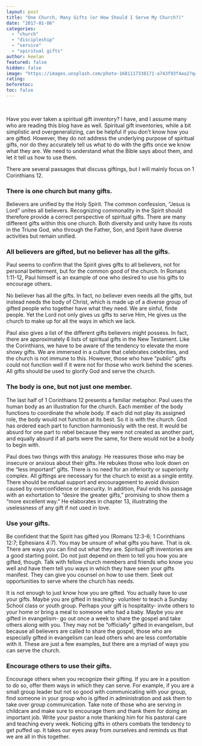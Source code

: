 ```yaml
---
layout: post
title: "One Church, Many Gifts (or How Should I Serve My Church?)"
date: "2017-01-06"
categories: 
  - "church"
  - "discipleship"
  - "service"
  - "spiritual gifts"
author: keelan
featured: false
hidden: false
image: "https://images.unsplash.com/photo-1681117338171-a743f93f4aa2?q=80&w=1170&auto=format&fit=crop&ixlib=rb-4.1.0&ixid=M3wxMjA3fDB8MHxwaG90by1wYWdlfHx8fGVufDB8fHx8fA%3D%3D"
rating:
beforetoc:
toc: false
---
```


 

Have you ever taken a spiritual gift inventory? I have, and I assume many who are reading this blog have as well. Spiritual gift inventories, while a bit simplistic and overgeneralizing, can be helpful if you don’t know how you are gifted. However, they do not address the underlying purpose of spiritual gifts, nor do they accurately tell us what to do with the gifts once we know what they are. We need to understand what the Bible says about them, and let it tell us how to use them.

There are several passages that discuss giftings, but I will mainly focus on 1 Corinthians 12.

### There is one church but many gifts.

Believers are unified by the Holy Spirit. The common confession, “Jesus is Lord” unites all believers. Recognizing commonality in the Spirit should therefore provide a correct perspective of spiritual gifts. There are many different gifts within this one church. Both diversity and unity have its roots in the Triune God, who through the Father, Son, and Spirit have diverse activities but remain unified.

### All believers are gifted, but no believer has all the gifts.

Paul seems to confirm that the Spirit gives gifts to all believers, not for personal betterment, but for the common good of the church. In Romans 1:11-12, Paul himself is an example of one who desired to use his gifts to encourage others.

No believer has all the gifts. In fact, no believer even needs all the gifts, but instead needs the body of Christ, which is made up of a diverse group of gifted people who together have what they need. We are sinful, finite people. Yet the Lord not only gives us gifts to serve Him, He gives us the church to make up for all the ways in which we lack.

Paul also gives a list of the different gifts believers might possess. In fact, there are approximately 6 lists of spiritual gifts in the New Testament. Like the Corinthians, we have to be aware of the tendency to elevate the more showy gifts. We are immersed in a culture that celebrates celebrities, and the church is not immune to this. However, those who have “public” gifts could not function well if it were not for those who work behind the scenes. All gifts should be used to glorify God and serve the church.

### The body is one, but not just one member.

The last half of 1 Corinthians 12 presents a familiar metaphor. Paul uses the human body as an illustration for the church. Each member of the body functions to coordinate the whole body. If each did not play its assigned role, the body would not function at its best. So it is with the church. God has ordered each part to function harmoniously with the rest. It would be absurd for one part to rebel because they were not created as another part, and equally absurd if all parts were the same, for there would not be a body to begin with.

Paul does two things with this analogy. He reassures those who may be insecure or anxious about their gifts. He rebukes those who look down on the “less important” gifts. There is no need for an inferiority or superiority complex. All giftings are necessary for the church to exist as a single entity. There should be mutual support and encouragement to avoid division caused by overconfidence or insecurity. In addition, Paul ends his passage with an exhortation to “desire the greater gifts,” promising to show them a “more excellent way.” He elaborates in chapter 13, illustrating the uselessness of any gift if not used in love.

### Use your gifts.

Be confident that the Spirit has gifted you (Romans 12:3-6; 1 Corinthians 12:7; Ephesians 4:7). You may be unsure of what gifts you have. That is ok. There are ways you can find out what they are. Spiritual gift inventories are a good starting point. Do not just depend on them to tell you how you are gifted, though. Talk with fellow church members and friends who know you well and have them tell you ways in which they have seen your gifts manifest. They can give you counsel on how to use them. Seek out opportunities to serve where the church has needs.

It is not enough to just know how you are gifted. You actually have to use your gifts. Maybe you are gifted in teaching- volunteer to teach a Sunday School class or youth group. Perhaps your gift is hospitality- invite others to your home or bring a meal to someone who had a baby. Maybe you are gifted in evangelism- go out once a week to share the gospel and take others along with you. They may not be “officially” gifted in evangelism, but because all believers are called to share the gospel, those who are especially gifted in evangelism can lead others who are less comfortable with it. These are just a few examples, but there are a myriad of ways you can serve the church.

### Encourage others to use their gifts.

Encourage others when you recognize their gifting. If you are in a position to do so, offer them ways in which they can serve. For example, if you are a small group leader but not so good with communicating with your group, find someone in your group who is gifted in administration and ask them to take over group communication. Take note of those who are serving in childcare and make sure to encourage them and thank them for doing an important job. Write your pastor a note thanking him for his pastoral care and teaching every week. Noticing gifts in others combats the tendency to get puffed up. It takes our eyes away from ourselves and reminds us that we are all in this together.
